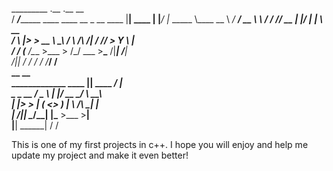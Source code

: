   _________                                          .__       .__     __   
 /   _____/__________    ____  ____   __  _  __ ____ |__| ____ |  |___/  |_ 
 \_____  \\____ \__  \ _/ ___\/ __ \  \ \/ \/ // __ \|  |/ ___\|  |  \   __\
 /        \  |_> > __ \\  \__\  ___/   \     /\  ___/|  / /_/  >   Y  \  |  
/_______  /   __(____  /\___  >___  >   \/\_/  \___  >__\___  /|___|  /__|  
        \/|__|       \/     \/    \/               \/  /_____/      \/      
                        __               __                                 
_____________  ____    |__| ____   _____/  |_                               
\____ \_  __ \/  _ \   |  |/ __ \_/ ___\   __\                              
|  |_> >  | \(  <_> )  |  \  ___/\  \___|  |                                
|   __/|__|   \____/\__|  |\___  >\___  >__|                                
|__|               \______|    \/     \/        



This is one of my first projects in c++. I hope you will enjoy and help me update my project and make it even better!
